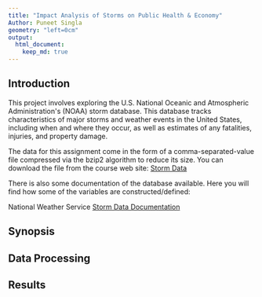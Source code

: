 ```yaml
---
title: "Impact Analysis of Storms on Public Health & Economy"
Author: Puneet Singla
geometry: "left=0cm"
output: 
  html_document:
    keep_md: true
---
```


## Introduction

This project involves exploring the U.S. National Oceanic and Atmospheric Administration's (NOAA) storm database. This database tracks characteristics of major storms and weather events in the United States, including when and where they occur, as well as estimates of any fatalities, injuries, and property damage.

The data for this assignment come in the form of a comma-separated-value file compressed via the bzip2 algorithm to reduce its size. You can download the file from the course web site:
[Storm Data](https://d396qusza40orc.cloudfront.net/repdata%2Fdata%2FStormData.csv.bz2)

There is also some documentation of the database available. Here you will find how some of the variables are constructed/defined:

National Weather Service [Storm Data Documentation](https://d396qusza40orc.cloudfront.net/repdata%2Fpeer2_doc%2Fpd01016005curr.pdf)

## Synopsis

## Data Processing



## Results
